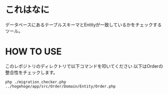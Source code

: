 # これはなに
データベースにあるテーブルスキーマとEntityが一致しているかをチェックするツール。
# HOW TO USE
このレポジトリのディレクトリで以下コマンドを叩いてください
以下はOrderの整合性をチェックします。
```shell
php ./migration_checker.php ../hogehoge/app/src/Order/Domain/Entity/Order.php
```
